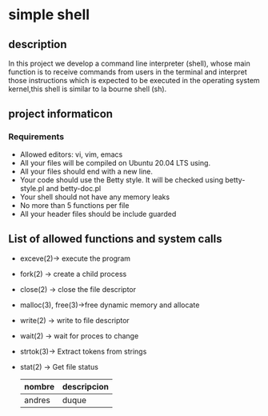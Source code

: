 # simple shell

## description 

In this project we develop a command line interpreter (shell), whose main function is to receive commands from users in the terminal and interpret those instructions which is expected to be executed in the operating system kernel,this shell is similar to la bourne shell (sh).

## project informaticon


### Requirements

 * Allowed editors: vi, vim, emacs
 * All your files will be compiled on Ubuntu 20.04 LTS using.
 * All your files should end with a new line.
 * Your code should use the Betty style. It will be checked using betty-style.pl and betty-doc.pl
 * Your shell should not have any memory leaks
 * No more than 5 functions per file
 * All your header files should be include guarded

## List of allowed functions and system calls

* exceve(2)-> execute the program                
* fork(2)  -> create a child process             
* close(2) -> close the file descriptor          
* malloc(3), free(3)->free dynamic memory and allocate   
* write(2) -> write to file descriptor
* wait(2)  -> wait for proces to change
* strtok(3)-> Extract tokens from strings
* stat(2)  -> Get file status

  | nombre | descripcion | 
  | --- | --- | 
  | andres | duque | 

